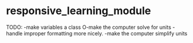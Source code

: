 # responsive_learning_module
TODO:
-make variables a class
O-make the computer solve for units
-handle improper formatting more nicely.
-make the computer simplify units